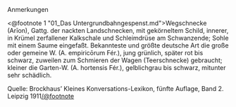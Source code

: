 <div class="anmerkungen">Anmerkungen</div>

<@footnote 1 "01_Das Untergrundbahngespenst.md">Wegschnecke (Arīon), Gattg. der nackten Landschnecken, mit gekörneltem Schild, innerer, in Krümel zerfallener Kalkschale und Schleimdrüse am Schwanzende; Sohle mit einem Saume eingefaßt. Bekannteste und größte deutsche Art die große oder gemeine W. (A. empiricōrum Fér.), jung grünlich, später rot bis schwarz, zuweilen zum Schmieren der Wagen (Teerschnecke) gebraucht; kleiner die Garten-W. (A. hortensis Fér.), gelblichgrau bis schwarz, mitunter sehr schädlich.

Quelle: Brockhaus’ Kleines Konversations-Lexikon, fünfte Auflage, Band 2. Leipzig 1911</@footnote>
